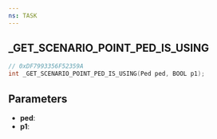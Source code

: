 ```yaml
---
ns: TASK
---
```

## _GET_SCENARIO_POINT_PED_IS_USING

```c
// 0xDF7993356F52359A
int _GET_SCENARIO_POINT_PED_IS_USING(Ped ped, BOOL p1);
```

## Parameters
* **ped**:
* **p1**:
